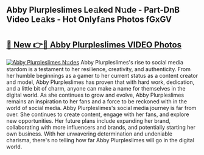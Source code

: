 ## Abby Plurpleslimes Le𝚊ked N𝚞de - Part-DnB Video Le𝚊ks - Hot Onlyf𝚊ns Photos fGxGV

# <h2><a href="http://ab17557.deff.icu/?id=Abby+Plurpleslimes">🔗 New 👉🔴 Abby Plurpleslimes VIDEO Photos</a></h2>

[![Abby Plurpleslimes N𝚞des](https://i.imgur.com/rIISA9y.gif)](http://ab17557.deff.icu/?id=Abby+Plurpleslimes)
Abby Plurpleslimes's rise to social media stardom is a testament to her resilience, creativity, and authenticity. From her humble beginnings as a gamer to her current status as a content creator and model, Abby Plurpleslimes has proven that with hard work, dedication, and a little bit of charm, anyone can make a name for themselves in the digital world. As she continues to grow and evolve, Abby Plurpleslimes remains an inspiration to her fans and a force to be reckoned with in the world of social media. Abby Plurpleslimes's social media journey is far from over. She continues to create content, engage with her fans, and explore new opportunities. Her future plans include expanding her brand, collaborating with more influencers and brands, and potentially starting her own business. With her unwavering determination and undeniable charisma, there's no telling how far Abby Plurpleslimes will go in the digital world.
